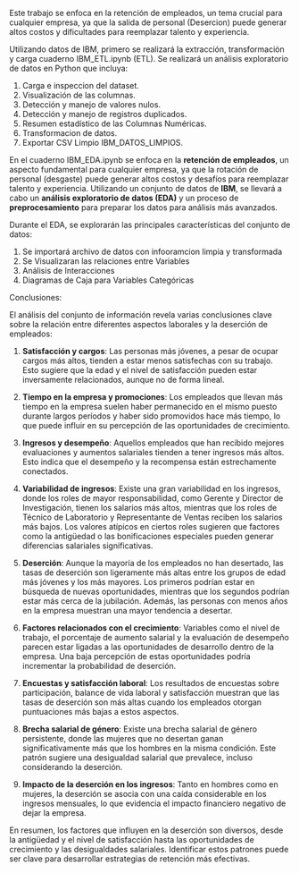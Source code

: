 Este trabajo se enfoca en la retención de empleados, un tema crucial para cualquier empresa, ya que la salida de personal (Desercion) puede generar altos costos y dificultades para reemplazar talento y experiencia.

Utilizando datos de IBM, primero se realizará la  extracción, transformación y carga cuaderno IBM_ETL.ipynb (ETL).
Se realizará un análisis exploratorio de datos en Python que incluya:

1. Carga e inspeccion del dataset.
2. Visualización de las columnas.
3. Detección y manejo de valores nulos.
4. Detección y manejo de registros duplicados.
5. Resumen estadístico de las Columnas Numéricas.
6. Transformacion de datos.
7. Exportar CSV Limpio IBM_DATOS_LIMPIOS.

En el cuaderno IBM_EDA.ipynb se enfoca en la **retención de empleados**, un aspecto fundamental para cualquier empresa, ya que la rotación de personal (desgaste) puede generar altos costos y desafíos para reemplazar talento y experiencia. Utilizando un conjunto de datos de **IBM**, se llevará a cabo un **análisis exploratorio de datos (EDA)** y un proceso de **preprocesamiento** para preparar los datos para análisis más avanzados.

Durante el EDA, se explorarán las principales características del conjunto de datos:

1.  Se importará  archivo de datos con infooramcion limpia y transformada
2.  Se Visualizaran las relaciones entre Variables
3.  Análisis de Interacciones
4.  Diagramas de Caja para Variables Categóricas

Conclusiones:

El análisis del conjunto de información revela varias conclusiones clave sobre la relación entre diferentes aspectos laborales y la deserción de empleados:

1. **Satisfacción y cargos**: Las personas más jóvenes, a pesar de ocupar cargos más altos, tienden a estar menos satisfechas con su trabajo. Esto sugiere que la edad y el nivel de satisfacción pueden estar inversamente relacionados, aunque no de forma lineal.

2. **Tiempo en la empresa y promociones**: Los empleados que llevan más tiempo en la empresa suelen haber permanecido en el mismo puesto durante largos períodos y haber sido promovidos hace más tiempo, lo que puede influir en su percepción de las oportunidades de crecimiento.

3. **Ingresos y desempeño**: Aquellos empleados que han recibido mejores evaluaciones y aumentos salariales tienden a tener ingresos más altos. Esto indica que el desempeño y la recompensa están estrechamente conectados.

4. **Variabilidad de ingresos**: Existe una gran variabilidad en los ingresos, donde los roles de mayor responsabilidad, como Gerente y Director de Investigación, tienen los salarios más altos, mientras que los roles de Técnico de Laboratorio y Representante de Ventas reciben los salarios más bajos. Los valores atípicos en ciertos roles sugieren que factores como la antigüedad o las bonificaciones especiales pueden generar diferencias salariales significativas.

5. **Deserción**: Aunque la mayoría de los empleados no han desertado, las tasas de deserción son ligeramente más altas entre los grupos de edad más jóvenes y los más mayores. Los primeros podrían estar en búsqueda de nuevas oportunidades, mientras que los segundos podrían estar más cerca de la jubilación. Además, las personas con menos años en la empresa muestran una mayor tendencia a desertar.

6. **Factores relacionados con el crecimiento**: Variables como el nivel de trabajo, el porcentaje de aumento salarial y la evaluación de desempeño parecen estar ligadas a las oportunidades de desarrollo dentro de la empresa. Una baja percepción de estas oportunidades podría incrementar la probabilidad de deserción.

7. **Encuestas y satisfacción laboral**: Los resultados de encuestas sobre participación, balance de vida laboral y satisfacción muestran que las tasas de deserción son más altas cuando los empleados otorgan puntuaciones más bajas a estos aspectos.

8. **Brecha salarial de género**: Existe una brecha salarial de género persistente, donde las mujeres que no desertan ganan significativamente más que los hombres en la misma condición. Este patrón sugiere una desigualdad salarial que prevalece, incluso considerando la deserción.

9. **Impacto de la deserción en los ingresos**: Tanto en hombres como en mujeres, la deserción se asocia con una caída considerable en los ingresos mensuales, lo que evidencia el impacto financiero negativo de dejar la empresa.

En resumen, los factores que influyen en la deserción son diversos, desde la antigüedad y el nivel de satisfacción hasta las oportunidades de crecimiento y las desigualdades salariales. Identificar estos patrones puede ser clave para desarrollar estrategias de retención más efectivas.

   

